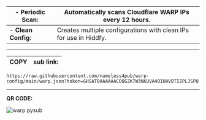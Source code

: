 
| - **Periodic Scan**: | Automatically scans Cloudflare WARP IPs every 12 hours. |
| --- | --- |
| - **Clean Config**: | Creates multiple configurations with clean IPs for use in Hiddfy.|

<hr>

|**COPY** |**sub link:**|
| --- | --- |
```
https://raw.githubusercontent.com/nameless4pub/warp-config/main/warp.json?token=GHSAT0AAAAAACOQGZK7W3NKUVA4OIUHVDTIZPLJSPQ
```
<hr>

**QR CODE:** 



                            
![warp pysub](https://github.com/nameless4pub/warp-config/assets/125909629/1f8bcc3c-884b-45e9-91c0-b18eb216d904)


